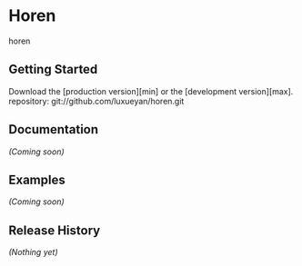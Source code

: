 # Horen

horen

## Getting Started
Download the [production version][min] or the [development version][max].
repository: git://github.com/luxueyan/horen.git
## Documentation
_(Coming soon)_

## Examples
_(Coming soon)_

## Release History
_(Nothing yet)_
